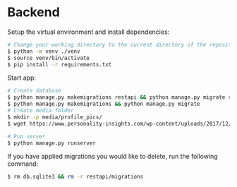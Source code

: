 # Backend

Setup the virtual environment and install dependencies:

```bash
# Change your working directory to the current directory of the repository and run the following commands:
$ python -m venv ./venv
$ source venv/bin/activate
$ pip install -r requirements.txt
```

Start app:

```bash
# Create database
$ python manage.py makemigrations restapi && python manage.py migrate restapi
$ python manage.py makemigrations && python manage.py migrate
# Create media folder
$ mkdir -p media/profile_pics/
$ wget https://www.personality-insights.com/wp-content/uploads/2017/12/default-profile-pic-e1513291410505.jpg && mv default-profile-pic-e1513291410505.jpg media/default.jpeg

# Run server
$ python manage.py runserver
```

If you have applied migrations you would like to delete, run the following command:

```bash
$ rm db.sqlite3 && rm -r restapi/migrations
```
